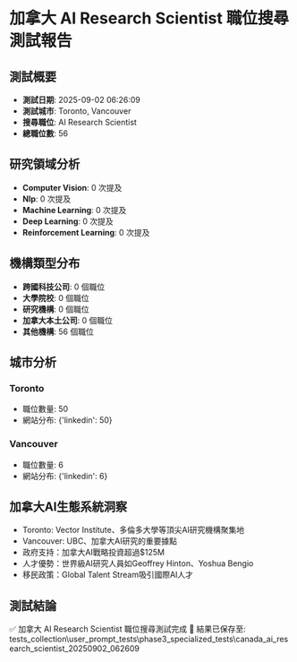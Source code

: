 # 加拿大 AI Research Scientist 職位搜尋測試報告

## 測試概要
- **測試日期**: 2025-09-02 06:26:09
- **測試城市**: Toronto, Vancouver
- **搜尋職位**: AI Research Scientist
- **總職位數**: 56

## 研究領域分析
- **Computer Vision**: 0 次提及
- **Nlp**: 0 次提及
- **Machine Learning**: 0 次提及
- **Deep Learning**: 0 次提及
- **Reinforcement Learning**: 0 次提及

## 機構類型分布
- **跨國科技公司**: 0 個職位
- **大學院校**: 0 個職位
- **研究機構**: 0 個職位
- **加拿大本土公司**: 0 個職位
- **其他機構**: 56 個職位

## 城市分析

### Toronto
- 職位數量: 50
- 網站分布: {'linkedin': 50}


### Vancouver
- 職位數量: 6
- 網站分布: {'linkedin': 6}


## 加拿大AI生態系統洞察
- Toronto: Vector Institute、多倫多大學等頂尖AI研究機構聚集地
- Vancouver: UBC、加拿大AI研究的重要據點
- 政府支持：加拿大AI戰略投資超過$125M
- 人才優勢：世界級AI研究人員如Geoffrey Hinton、Yoshua Bengio
- 移民政策：Global Talent Stream吸引國際AI人才

## 測試結論
✅ 加拿大 AI Research Scientist 職位搜尋測試完成
📁 結果已保存至: tests_collection\user_prompt_tests\phase3_specialized_tests\canada_ai_research_scientist_20250902_062609
